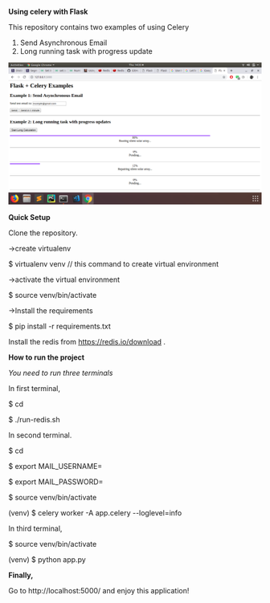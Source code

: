 **Using celery with Flask**

This repository contains two examples of using Celery 

1. Send Asynchronous Email
2. Long running task with progress update

![alt text](Screenshots/celery.png?raw=true "Title")

**Quick Setup**

 Clone the repository.

->create virtualenv

  $ virtualenv venv   // this command to create virtual environment
   
->activate the virtual environment 

  $ source venv/bin/activate
  
->Install the requirements 

  $ pip install -r requirements.txt
  
 
 Install the redis from https://redis.io/download .
    
  
**How to run the project**

_You need to run three terminals_

In first terminal, 

$ cd <Project-Folder>

$ ./run-redis.sh

In second terminal.

$ cd <Project-Folder>

$ export MAIL_USERNAME=<your-gmail-username>

$ export MAIL_PASSWORD=<your-gmail-password>

$ source venv/bin/activate

(venv) $ celery worker -A app.celery --loglevel=info

In third terminal,

$ source venv/bin/activate

(venv) $ python app.py


**Finally,**

Go to http://localhost:5000/ and enjoy this application!






